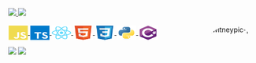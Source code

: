 <div align="center"  style="display: flex">
  <a href="https://github.com/Witney2025">
  <img height="180em" src="https://github-readme-stats.vercel.app/api?username=Witney2025&show_icons=true&theme=dracula&include_all_commits=true&count_private=true"/>
  <img height="180em" src="https://github-readme-stats.vercel.app/api/top-langs/?username=Witney2025&layout=compact&langs_count=7&theme=dark"/>
</div>

  <div style="display: inline_block"><br> <img align="center" alt="f50kdev-Js" height="30" width="40" src="https://raw.githubusercontent.com/devicons/devicon/master/icons/javascript/javascript-plain.svg">
  <img align="center" alt="f50kdev-Ts" height="30" width="40" src="https://raw.githubusercontent.com/devicons/devicon/master/icons/typescript/typescript-plain.svg">
  <img align="center" alt="f50kdev-React" height="30" width="40" src="https://raw.githubusercontent.com/devicons/devicon/master/icons/react/react-original.svg">
  <img align="center" alt="f50kdev-HTML" height="30" width="40" src="https://raw.githubusercontent.com/devicons/devicon/master/icons/html5/html5-original.svg">
  <img align="center" alt="f50kdev-CSS" height="30" width="40" src="https://raw.githubusercontent.com/devicons/devicon/master/icons/css3/css3-original.svg">
  <img align="center" alt="f50kdev-Python" height="30" width="40" src="https://raw.githubusercontent.com/devicons/devicon/master/icons/python/python-original.svg">
  <img align="center" alt="f50kdev-java" height="30" width="40" src="https://raw.githubusercontent.com/devicons/devicon/master/icons/csharp/csharp-original.svg">
  
  <img align="right" alt="witneypic-pic" height="150" style="border-radius:1000px;" src="https://github.com/Witney2025/imageprofile/blob/main/E79A07FE-08CE-451F-AF78-4DE5494C0C42_1_105_c%201.png?raw=true">
</div>
  
  <div>
    

    

    
 	
 
  <a href = "witneyxerinda@gmail.com"><img src="https://img.shields.io/badge/-Gmail-%23333?style=for-the-badge&logo=gmail&logoColor=white" target="_blank"></a>
  <a href="https://www.linkedin.com/in/witney-xerinda-756579344/" target="_blank"><img src=" https://github.com/Witney2025/myavatar/blob/main/E79A07FE-08CE-451F-AF78-4DE5494C0C42_1_105_c%201.png " target="_blank"></a> 
    
  </div>

